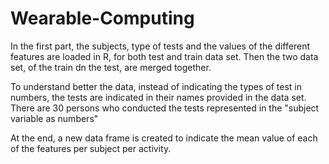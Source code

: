 # Wearable-Computing
In the first part, the subjects, type of tests and the values of the different features are loaded in R, for both test and train data set.
Then the two data set, of the train dn the test, are merged together.

To understand better the data, instead of indicating the types of test in numbers, the tests are indicated in their names provided in the data set.
There are 30 persons who conducted the tests represented in the "subject variable as numbers"

At the end, a new data frame is created to indicate the mean value of each of the features per subject per activity.
